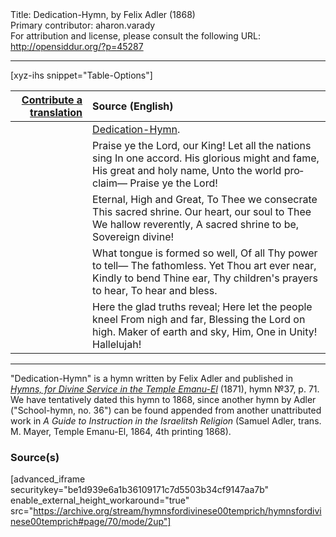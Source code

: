 <html>
<head></head>
<body>
Title: Dedication-Hymn, by Felix Adler (1868)<br />
Primary contributor: aharon.varady<br />
For attribution and license, please consult the following URL: <a href="http://opensiddur.org/?p=45287">http://opensiddur.org/?p=45287</a>
<p />
<hr />

[xyz-ihs snippet="Table-Options"]<table style="margin-left: auto; margin-right: auto;" class="draggable">
<thead><tr><th id="x" style="text-align: right;"><a href="/translate/" target="_blank" rel="noopener">Contribute a translation</a></th><th style="text-align: left;">Source (English)</th></tr></thead>
<tbody>
<tr><td style="vertical-align:top;">
<div class="liturgy" lang="he" style="text-align: right;">

</div></td>

<td style="vertical-align:top;">
<div class="english" lang="en" style="text-align: left;">
<u>Dedication-Hymn</u>. 
</div></td></tr>


<tr><td style="vertical-align:top;">
<div class="liturgy" lang="he" style="text-align: right;">

</div></td>

<td style="vertical-align:top;">
<div class="english" lang="en" style="text-align: left;">
Praise ye the Lord, our King! 
Let all the nations sing 
In one accord. 
His glorious might and fame, 
His great and holy name, 
Unto the world proclaim—
Praise ye the Lord! 
</div></td></tr>


<tr><td style="vertical-align:top;">
<div class="liturgy" lang="he" style="text-align: right;">

</div></td>

<td style="vertical-align:top;">
<div class="english" lang="en" style="text-align: left;">
Eternal, High and Great, 
To Thee we consecrate 
This sacred shrine. 
Our heart, our soul to Thee 
We hallow reverently, 
A sacred shrine to be, 
Sovereign divine! 
</div></td></tr>


<tr><td style="vertical-align:top;">
<div class="liturgy" lang="he" style="text-align: right;">

</div></td>

<td style="vertical-align:top;">
<div class="english" lang="en" style="text-align: left;">
What tongue is formed so well, 
Of all Thy power to tell— 
The fathomless. 
Yet Thou art ever near, 
Kindly to bend Thine ear, 
Thy children's prayers to hear, 
To hear and bless. 
</div></td></tr>


<tr><td style="vertical-align:top;">
<div class="liturgy" lang="he" style="text-align: right;">

</div></td>

<td style="vertical-align:top;">
<div class="english" lang="en" style="text-align: left;">
Here the glad truths reveal; 
Here let the people kneel 
From nigh and far, 
Blessing the Lord on high. 
Maker of earth and sky, 
Him, One in Unity! 
Hallelujah!
</div></td></tr>
</tbody></table>

<hr />

"Dedication-Hymn" is a hymn written by Felix Adler and published in <em><a href="/?p=45248">Hymns, for Divine Service in the Temple Emanu-El</a></em> (1871), hymn №37, p. 71. We have tentatively dated this hymn to 1868, since another hymn by Adler ("School-hymn, no. 36") can be found appended from another unattributed work in <em>A Guide to Instruction in the Israelitsh Religion</em> (Samuel Adler, trans. M. Mayer, Temple Emanu-El, 1864, 4th printing 1868).

<h3>Source(s)</h3>

[advanced_iframe securitykey="be1d939e6a1b36109171c7d5503b34cf9147aa7b" enable_external_height_workaround="true" src="https://archive.org/stream/hymnsfordivinese00temprich/hymnsfordivinese00temprich#page/70/mode/2up"]

&nbsp;
</body>
</html>